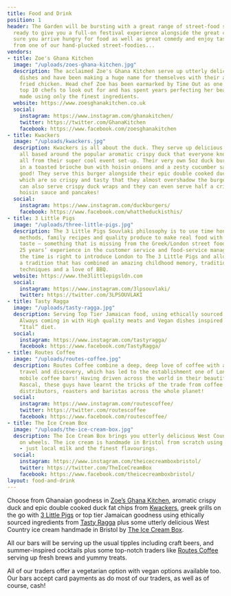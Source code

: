 ```yaml
---
title: Food and Drink
position: 1
header: The Garden will be bursting with a great range of street-food stalls and bars
  ready to give you a full-on festival experience alongside the great comedy. Make
  sure you arrive hungry for food as well as great comedy and enjoy tasty morsels
  from one of our hand-plucked street-foodies...
vendors:
- title: Zoe's Ghana Kitchen
  image: "/uploads/zoes-ghana-kitchen.jpg"
  description: The acclaimed Zoe's Ghana Kitchen serve up utterly delicious Ghanaian
    dishes and have been making a huge name for themselves with their amazing jollof
    fried chicken. Head chef Zoe has been earmarked by Time Out as one of London's
    top 10 chefs to look out for and has spent years perfecting her beautiful recipes
    made using only the finest ingredients.
  website: https://www.zoesghanakitchen.co.uk
  social:
    instagram: https://www.instagram.com/ghanakitchen/
    twitter: https://twitter.com/GhanaKitchen
    facebook: https://www.facebook.com/zoesghanakitchen
- title: Kwackers
  image: "/uploads/kwackers.jpg"
  description: Kwackers is all about the duck. They serve up delicious food that is
    all based around the popular aromatic crispy duck that everyone knows and loves,
    all from their super cool event set-up. Their very own 5oz duck burgers served
    in a toasted brioche bun with hoisin onions and a zesty cucumber salad are unbelievably
    good! They serve this burger alongside their epic double cooked duck fat chips,
    which are so crispy and tasty that they almost overshadow the burger itself! They
    can also serve crispy duck wraps and they can even serve half a crispy duck with
    hoisin sauce and pancakes!
  social:
    instagram: https://www.instagram.com/duckburgers/
    facebook: https://www.facebook.com/whattheduckisthis/
- title: 3 Little Pigs
  image: "/uploads/three-little-pigs.jpg"
  description: The 3 Little Pigs Souvlaki philosophy is to use time honoured cooking
    methods, family recipes and quality produce to make real food with integrity and
    taste – something that is missing from the Greek/London street food scene. With
    25 years’ experience in the customer service and food-service management industry,
    the time is right to introduce London to The 3 Little Pigs and allow it to experience
    a tradition that has combined an amazing childhood memory, traditional cooking
    techniques and a love of BBQ.
  website: https://www.the3littlepigsldn.com
  social:
    instagram: https://www.instagram.com/3lpsouvlaki/
    twitter: https://twitter.com/3LPSOUVLAKI
- title: Tasty Ragga
  image: "/uploads/tasty-ragga.jpg"
  description: Serving Top Tier Jamaican food, using ethically sourced ingredients.
    Always coming in with High quality meats and Vegan dishes inspired by the Rastafari
    “Ital” diet.
  social:
    instagram: https://www.instagram.com/tastyragga/
    facebook: https://www.facebook.com/TastyRagga/
- title: Routes Coffee
  image: "/uploads/routes-coffee.jpg"
  description: Routes Coffee combine a deep, deep love of coffee with a passion for
    travel and discovery, which has led to the establishment one of London's finest
    mobile coffee bars! Having driven across the world in their beautiful 1989 Bedford
    Rascal, these guys have learnt the tricks of the trade from coffee bean farmers,
    distributors, roasters and baristas across the whole planet!
  social:
    instagram: https://www.instagram.com/routescoffee/
    twitter: https://twitter.com/routescoffee
    facebook: https://www.facebook.com/routescoffee/
- title: The Ice Cream Box
  image: "/uploads/the-ice-cream-box.jpg"
  description: The Ice Cream Box brings you utterly delicious West Country ice cream
    on wheels. The ice cream is handmade in Bristol from scratch using natural ingredients
    - just local milk and the finest flavourings.
  social:
    instagram: https://www.instagram.com/theicecreamboxbristol/
    twitter: https://twitter.com/TheIceCreamBox
    facebook: https://www.facebook.com/theicecreamboxbristol/
layout: food-and-drink
---
```


Choose from Ghanaian goodness in [Zoe’s Ghana Kitchen](https://www.zoesghanakitchen.co.uk), aromatic crispy duck and epic double cooked duck fat chips from [Kwackers](https://www.facebook.com/whattheduckisthis/), greek grills on the go with [3 Little Pigs](https://www.the3littlepigsldn.com) or top tier Jamaican goodness using ethically sourced ingredients from [Tasty Ragga](https://www.facebook.com/TastyRagga/) plus some utterly delicious West Country ice cream handmade in Bristol by [The Ice Cream Box](https://www.facebook.com/theicecreamboxbristol).

All our bars will be serving up the usual tipples including craft beers, and summer-inspired cocktails plus some top-notch traders like [Routes Coffee](https://www.routescoffee.co.uk) serving up fresh brews and yummy treats.

All of our traders offer a vegetarian option with vegan options available too. Our bars accept card payments as do most of our traders, as well as of course, cash!